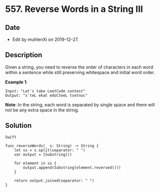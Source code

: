 # 557. Reverse Words in a String III

## Date

- Edit by muhlenXi on 2019-12-27.

## Description

Given a string, you need to reverse the order of characters in each word within a sentence while still preserving whitespace and initial word order.

**Example 1**:

```
Input: "Let's take LeetCode contest"
Output: "s'teL ekat edoCteeL tsetnoc"
```

**Note**: In the string, each word is separated by single space and there will not be any extra space in the string.

## Solution

`Swift`

```
func reverseWords(_ s: String) -> String {
    let ss = s.split(separator: " ")
    var output = [Substring]()
    
    for element in ss {
        output.append(Substring(element.reversed()))
    }
    
    return output.joined(separator: " ")
}
```